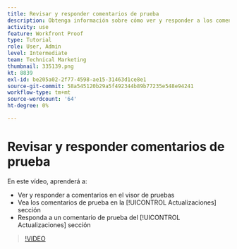 ```yaml
---
title: Revisar y responder comentarios de prueba
description: Obtenga información sobre cómo ver y responder a los comentarios de prueba del visor de pruebas y del [!UICONTROL Actualizaciones] sección de [!DNL  Workfront].
activity: use
feature: Workfront Proof
type: Tutorial
role: User, Admin
level: Intermediate
team: Technical Marketing
thumbnail: 335139.png
kt: 8839
exl-id: be205a02-2f77-4598-ae15-31463d1ce8e1
source-git-commit: 58a545120b29a5f492344b89b77235e548e94241
workflow-type: tm+mt
source-wordcount: '64'
ht-degree: 0%

---
```


# Revisar y responder comentarios de prueba

En este vídeo, aprenderá a:

* Ver y responder a comentarios en el visor de pruebas
* Vea los comentarios de prueba en la [!UICONTROL Actualizaciones] sección
* Responda a un comentario de prueba del [!UICONTROL Actualizaciones] sección

>[!VIDEO](https://video.tv.adobe.com/v/335139/?quality=12)
